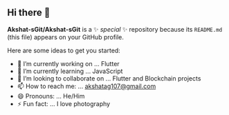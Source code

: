 ## Hi there 👋


**Akshat-sGit/Akshat-sGit** is a ✨ _special_ ✨ repository because its `README.md` (this file) appears on your GitHub profile.

Here are some ideas to get you started:

- 🔭 I’m currently working on ... Flutter
- 🌱 I’m currently learning ... JavaScript
- 👯 I’m looking to collaborate on ... Flutter and Blockchain projects
- 📫 How to reach me: ... akshatag107@gmail.com
- 😄 Pronouns: ... He/Him
- ⚡ Fun fact: ... I love photography
